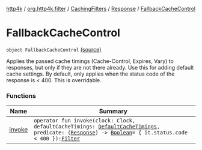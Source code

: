 [http4k](../../../../index.md) / [org.http4k.filter](../../../index.md) / [CachingFilters](../../index.md) / [Response](../index.md) / [FallbackCacheControl](./index.md)

# FallbackCacheControl

`object FallbackCacheControl` [(source)](https://github.com/http4k/http4k/blob/master/http4k-core/src/main/kotlin/org/http4k/filter/CachingFilters.kt#L120)

Applies the passed cache timings (Cache-Control, Expires, Vary) to responses, but only if they are not there already.
Use this for adding default cache settings.
By default, only applies when the status code of the response is &lt; 400. This is overridable.

### Functions

| Name | Summary |
|---|---|
| [invoke](invoke.md) | `operator fun invoke(clock: Clock, defaultCacheTimings: `[`DefaultCacheTimings`](../../../-default-cache-timings/index.md)`, predicate: (`[`Response`](../../../../org.http4k.core/-response/index.md)`) -> `[`Boolean`](https://kotlinlang.org/api/latest/jvm/stdlib/kotlin/-boolean/index.html)` = { it.status.code < 400 }): `[`Filter`](../../../../org.http4k.core/-filter/index.md) |
